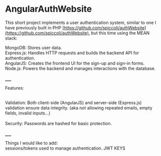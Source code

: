 # AngularAuthWebsite</br>
This short project implements a user authentication system, similar to one I have previously built in PHP  [https://github.com/spiccoli/authWebsite](https://github.com/spiccoli/authWebsite), but this time using the MEAN stack:</br>

MongoDB: Stores user data.</br>
Express.js: Handles HTTP requests and builds the backend API for authentication.</br>
AngularJS: Creates the frontend UI for the sign-up and sign-in forms.</br>
Node.js: Powers the backend and manages interactions with the database.</br></br>
<hr style="border: none; border-top: 1px solid gray; width: 20px;">
Features:</br></br>

Validation: Both client-side (AngularJS) and server-side (Express.js) validation ensure data integrity. (aka not allowing repeated emails, empty fields, invalid inputs...)</br></br>
Security: Passwords are hashed for basic protection.</br></br>
<hr style="border: none; border-top: 1px solid gray; width: 20px;">
Things I would like to add:</br>
sessions/tokens used to manage authentication. JWT KEYS
